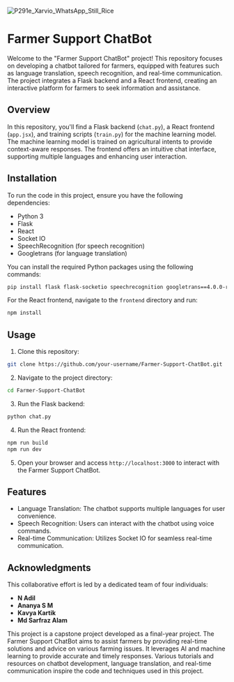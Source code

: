 
![P291e_Xarvio_WhatsApp_Still_Rice](https://github.com/adil200/Farmer-Support-ChatBot/assets/84585300/fe44931e-5712-4cfa-bda9-b6b3ac868d8c)


# Farmer Support ChatBot

Welcome to the "Farmer Support ChatBot" project! This repository focuses on developing a chatbot tailored for farmers, equipped with features such as language translation, speech recognition, and real-time communication. The project integrates a Flask backend and a React frontend, creating an interactive platform for farmers to seek information and assistance.

## Overview

In this repository, you'll find a Flask backend (`chat.py`), a React frontend (`app.jsx`), and training scripts (`train.py`) for the machine learning model. The machine learning model is trained on agricultural intents to provide context-aware responses. The frontend offers an intuitive chat interface, supporting multiple languages and enhancing user interaction.

## Installation

To run the code in this project, ensure you have the following dependencies:

-   Python 3
-   Flask
-   React
-   Socket IO
-   SpeechRecognition (for speech recognition)
-   Googletrans (for language translation)

You can install the required Python packages using the following commands:

```bash
pip install flask flask-socketio speechrecognition googletrans==4.0.0-rc1
```

For the React frontend, navigate to the `frontend` directory and run:

```bash
npm install
```

## Usage

1.  Clone this repository:

```bash
git clone https://github.com/your-username/Farmer-Support-ChatBot.git
```

2.  Navigate to the project directory:

```bash
cd Farmer-Support-ChatBot
```

3.  Run the Flask backend:

```bash
python chat.py
``` 

4.  Run the React frontend:

```bash
npm run build
npm run dev
```

5.  Open your browser and access `http://localhost:3000` to interact with the Farmer Support ChatBot.

## Features

-   Language Translation: The chatbot supports multiple languages for user convenience.
-   Speech Recognition: Users can interact with the chatbot using voice commands.
-   Real-time Communication: Utilizes Socket IO for seamless real-time communication.

## Acknowledgments

This collaborative effort is led by a dedicated team of four individuals:

-   **N Adil**
-   **Ananya S M**
-   **Kavya Kartik**
-   **Md Sarfraz Alam**

This project is a capstone project developed as a final-year project. The Farmer Support ChatBot aims to assist farmers by providing real-time solutions and advice on various farming issues. It leverages AI and machine learning to provide accurate and timely responses. Various tutorials and resources on chatbot development, language translation, and real-time communication inspire the code and techniques used in this project.
